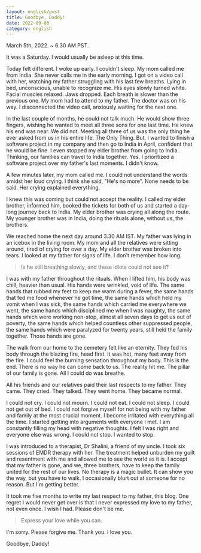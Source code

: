```yaml
---
layout: english/post
title: Goodbye, Daddy!
date: 2022-09-06
category: english
---
```


March 5th, 2022. ~ 6.30 AM PST.

It was a Saturday. I would usually be asleep at this time.

Today felt different. I woke up early. I couldn't sleep. My mom called me from India. She never calls me in the early morning. I got on a video call with her, watching my father struggling with his last few breaths. Lying in bed, unconscious, unable to recognize me. His eyes slowly turned white. Facial muscles relaxed. Jaws dropped. Each breath is slower than the previous one. My mom had to attend to my father. The doctor was on his way. I disconnected the video call, anxiously waiting for the next one.

In the last couple of months, he could not talk much. He would show three fingers, wishing he wanted to meet all three sons for one last time. He knew his end was near. We did not. Meeting all three of us was the only thing he ever asked from us in his entire life. The Only Thing. But, I wanted to finish a software project in my company and then go to India in April, confident that he would be fine. I even stopped my elder brother from going to India. Thinking, our families can travel to India together. Yes. I prioritized a software project over my father's last moments. I didn't know.

A few minutes later, my mom called me. I could not understand the words amidst her loud crying. I think she said, "He's no more". None needs to be said. Her crying explained everything.

I knew this was coming but could not accept the reality. I called my elder brother, informed him, booked the tickets for both of us and started a day-long journey back to India. My elder brother was crying all along the route. My younger brother was in India, doing the rituals alone, without us, the brothers.

We reached home the next day around 3.30 AM IST. My father was lying in an icebox in the living room. My mom and all the relatives were sitting around, tired of crying for over a day. My elder brother was broken into tears. I looked at my father for signs of life. I don't remember how long.

> Is he still breathing slowly, and these idiots could not see it?

I was with my father throughout the rituals. When I lifted him, his body was chill, heavier than usual. His hands were wrinkled, void of life. The same hands that rubbed my feet to keep me warm during a fever, the same hands that fed me food whenever he got time, the same hands which held my vomit when I was sick, the same hands which carried me everywhere we went, the same hands which disciplined me when I was naughty, the same hands which were working non-stop, almost all seven days to get us out of poverty, the same hands which helped countless other suppressed people, the same hands which were paralyzed for twenty years, still held the family together. Those hands are gone.

The walk from our home to the cemetery felt like an eternity. They fed his body through the blazing fire, head first. It was hot, many feet away from the fire. I could feel the burning sensation throughout my body. This is the end. There is no way he can come back to us. The reality hit me. The pillar of our family is gone. All I could do was breathe.

All his friends and our relatives paid their last respects to my father. They came. They cried. They talked. They went home. They became normal.

I could not cry. I could not mourn. I could not eat. I could not sleep. I could not get out of bed. I could not forgive myself for not being with my father and family at the most crucial moment. I become irritated with everything all the time. I started getting into arguments with everyone I met. I am constantly filling my head with negative thoughts. I felt I was right and everyone else was wrong. I could not stop. I wanted to stop.

I was introduced to a therapist, Dr Shalini, a friend of my uncle. I took six sessions of EMDR therapy with her. The treatment helped unburden my guilt and resentment with me and allowed me to see the world as it is. I accept that my father is gone, and we, three brothers, have to keep the family united for the rest of our lives. No therapy is a magic bullet. It can show you the way, but you have to walk. I occasionally blurt out at someone for no reason. But I'm getting better.

It took me five months to write my last respect to my father, this blog. One regret I would never get over is that I never expressed my love to my father, not even once. I wish I had. Please don't be me.

> Express your love while you can.

I'm sorry.
Please forgive me.
Thank you.
I love you.

Goodbye, Daddy!
